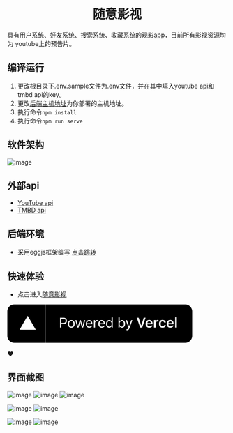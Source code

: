 <h1 align="center">随意影视</h1>

具有用户系统、好友系统、搜索系统、收藏系统的观影app，目前所有影视资源均为
youtube上的预告片。

## 编译运行

1. 更改根目录下.env.sample文件为.env文件，并在其中填入youtube api和tmbd api的key。
2. 更改[后端主机地址](https://github.com/typenoob/hublix/blob/master/src/utils/http.js#L7)为你部署的主机地址。
3. 执行命令`npm install`
4. 执行命令`npm run serve`

## 软件架构

![image](https://user-images.githubusercontent.com/61347081/195332676-e20bd7ec-5d6b-4935-acaf-85ff764d29ef.png)

## 外部api

- [YouTube api](https://developers.google.com/youtube/v3)
- [TMBD api](https://developers.themoviedb.org/3)

## 后端环境

- 采用eggjs框架编写 [点击跳转](https://github.com/typenoob/hublix_backend)

## 快速体验

- 点击进入[随意影视](http://hublix.namu.cf)

[![Powered by Vercel](https://raw.githubusercontent.com/abumalick/powered-by-vercel/master/powered-by-vercel.svg)](https://vercel.com?utm_source=hublix)

:heart:

## 界面截图

![image](https://user-images.githubusercontent.com/61347081/189036475-8aef873d-cb06-4b32-86fe-d8659791f563.png)
![image](https://user-images.githubusercontent.com/61347081/189036494-f1ec8f2e-f60f-4ea5-a6f4-2ba68bf3f49d.png)
![image](https://user-images.githubusercontent.com/61347081/189036507-35e16126-7586-4a23-86f6-e7c6af4c6c15.png)

![image](https://user-images.githubusercontent.com/61347081/189036515-709b89b4-88a9-4404-aafd-71228bc23021.png)
![image](https://user-images.githubusercontent.com/61347081/189036524-fd59c857-3d80-4d81-9172-a7cae54831cb.png)

![image](https://user-images.githubusercontent.com/61347081/189036551-e6772acf-55e0-4bc0-b5ac-61be48b683aa.png)
![image](https://user-images.githubusercontent.com/61347081/189036561-9e3d4601-f9fc-4698-b6d6-3cba58cfc14c.png)

